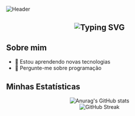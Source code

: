 

![Header](https://capsule-render.vercel.app/api?type=waving&color=006400&height=200&section=header&text=Bem-vindo!&fontColor=ffffff&fontSize=40&animation=fadeIn)


<h2 align="center">
  <img src="https://readme-typing-svg.herokuapp.com?font=Courier+new&color=00FF00&size=24&width=400&height=50&lines=Eu+sou+apaixonada+por+tecnologia!;Bem-vindo+ao+meu+perfil!" alt="Typing SVG" />
</h2>

## Sobre mim

- 🌱 Estou aprendendo novas tecnologias
- 💬 Pergunte-me sobre programação

## Minhas Estatísticas

<div align="center">
  <!-- Estatísticas do GitHub -->
  <img src="https://github-readme-stats.vercel.app/api?username=rayane-ramos&show_icons=true&theme=radical" alt="Anurag's GitHub stats" />
    <br>
  <!-- Streaks -->
  <img src="https://github-readme-streak-stats.herokuapp.com/?user=rayane-ramos&theme=radical" alt="GitHub Streak" />
</div>
